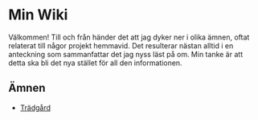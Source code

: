 # Min Wiki
Välkommen! Till och från händer det att jag dyker ner i olika ämnen, oftat relaterat till någor projekt hemmavid. Det resulterar nästan alltid i en anteckning som sammanfattar det jag nyss läst på om. Min tanke är att detta ska bli det nya stället för all den informationen.

## Ämnen

- [Trädgård](./tr%C3%A4dg%C3%A5rd/)
